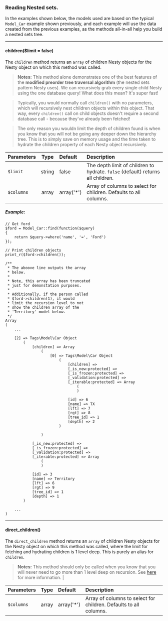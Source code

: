 ### Reading Nested sets.

In the examples shown below, the models used are based on the typical `Model_Car`
example shown previously, and each example will use the data created from the
previous examples, as the methods all-in-all help you build a nested sets tree.

----------

#### children($limit = false)

The `children` method returns an `array` of children Nesty objects for the Nesty object on which this method was called.


> <strong>**Notes:**</strong>	This method alone demonstrates one of the best features of the <strong>modified preorder tree traversal algorithm</strong> (the nested sets pattern Nesty uses). We can recursively grab every single child Nesty using the one database query! What does this mean? It's super fast!

> Typically, you would normally call `children()` with no parameters, which will recursively nest children objects within this object. That way, every `children()` call on child objects doesn't require a second database call - because they've already been fetched!

> The only reason you wouldn limit the depth of children found is when you know that you will not be going any deeper down the hierarchy tree. This is to simply save on memory usage and the time taken to hydrate the children property of each Nesty object recursively.


Parameters                   | Type            | Default       | Description
:--------------------------- | :-------------: | :------------ | :---------------
`$limit`                     | string          | false         | The depth limit of children to hydrate. `false` (default) returns all children.
`$columns`                   | array           | array('*')    | Array of columns to select for children. Defaults to all columns.


##### Example:

	// Get ford
	$ford = Model_Car::find(function($query)
	{
		return $query->where('name', '=', 'Ford')
	});

	// Print children objects
	print_r($ford->children());

	/**
	 * The aboove line outputs the array
	 * below.
	 *
	 * Note, this array has been truncated
	 * just for demonstation purposes.
	 *
	 * Additionally, if the person called
	 * $ford->children(1), it would
	 * limit the recursion level to not
	 * show the children array of the
	 * 'Territory' model below.
	 */
	Array
	(
		...

	    [2] => Tags\Model\Car Object
	        (
	            [children] => Array
	                (
	                    [0] => Tags\Model\Car Object
	                        (
	                            [children] =>
	                            [_is_new:protected] =>
	                            [_is_frozen:protected] =>
	                            [_validation:protected] =>
	                            [_iterable:protected] => Array
	                                (
	                                )

	                            [id] => 6
	                            [name] => TX
	                            [lft] => 7
	                            [rgt] => 8
	                            [tree_id] => 1
	                            [depth] => 2
	                        )

	                )

	            [_is_new:protected] =>
	            [_is_frozen:protected] =>
	            [_validation:protected] =>
	            [_iterable:protected] => Array
	                (
	                )

	            [id] => 3
	            [name] => Territory
	            [lft] => 6
	            [rgt] => 9
	            [tree_id] => 1
	            [depth] => 1
	        )

	    ...
	)

----------

#### direct_children()

The `direct_children` method returns an `array` of children Nesty objects for the Nesty object on which this method was called, where the limit for fetching and hydrating children is 1 level deep. This is purely an alias for `children`.

> <strong>**Notes:**</strong> This method should only be called when you know that you will never need to go more than 1 level deep on recursion. See <a href="#get-children">here</a> for more information.                        |

Parameters                   | Type            | Default       | Description
:--------------------------- | :-------------: | :------------ | :---------------
`$columns`                   | array           | array('*')    | Array of columns to select for children. Defaults to all columns.

